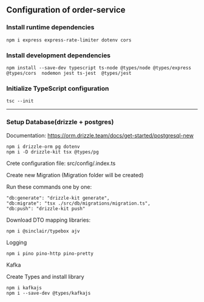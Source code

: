 ## Configuration of order-service

### Install runtime dependencies

```
npm i express express-rate-limiter dotenv cors
```

### Install development dependencies

```
npm install --save-dev typescript ts-node @types/node @types/express @types/cors  nodemon jest ts-jest  @types/jest
```

### Initialize TypeScript configuration

```
tsc --init
```

---

### Setup Database(drizzle + postgres)

Documentation: https://orm.drizzle.team/docs/get-started/postgresql-new

```
npm i drizzle-orm pg dotenv
npm i -D drizzle-kit tsx @types/pg
```

Crete configuration file: src/config/.index.ts

Create new Migration (Migration folder will be created)

Run these commands one by one:

```
"db:generate": "drizzle-kit generate",
"db:migrate": "tsx ./src/db/migrations/migration.ts",
"db:push": "drizzle-kit push"
```

Download DTO mapping libraries:

```
npm i @sinclair/typebox ajv
```

Logging

```
npm i pino pino-http pino-pretty
```

Kafka

Create Types and install library

```
npm i kafkajs
npm i --save-dev @types/kafkajs
```
